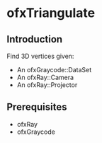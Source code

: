 # ofxTriangulate

## Introduction

Find 3D vertices given:

* An ofxGraycode::DataSet
* An ofxRay::Camera
* An ofxRay::Projector

## Prerequisites

* ofxRay
* ofxGraycode